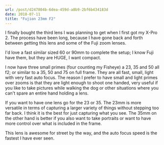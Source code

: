 ```yaml
---
url: /post/d247804b-6dea-459d-a8b9-2bf6b434183d
date: 2018-07-11
title: "Fujion 23mm F2"
---
```


I finally bought the third lens I was planning to get when I first got my X-Pro 2. The process have been long, because I have gone back and forth between getting this lens and some of the Fuji zoom lenses. 

I'd love a fast similar sized 60 or 90mm to complete the setup; I know Fuji have them, but they are HUGE, I want compact. 

I now have three small primes (four counting my Fisheye) a 23, 35 and 50 all f2; or similar to a 35, 50 and 75 on full frame. They are all fast, small, light with very fast auto focus. The reason I prefer to have small and light primes over zooms is that they are light enough to shoot one handed, very useful if you like to take pictures while walking the dog or other situations where you can't spare an entire hand holding a lens. 

If you want to have one lens go for the 23 or 35. The 23mm is more versatile in terms of capturing a larger variety of things without stepping too far back. I think it is the best for just capturing what you see. The 35mm on the other hand is better if you also want to take portraits or want to have more control over what is included in the frame. 

This lens is awesome for street by the way, and the auto focus speed is the fastest I have ever seen. 